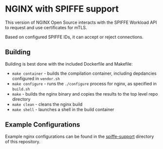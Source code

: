 # NGINX with SPIFFE support

This version of NGINX Open Source interacts with the SPIFFE Workload API to request and use certificates for mTLS.

Based on configured SPIFFE IDs, it can accept or reject connections.

## Building

Building is best done with the included Dockerfile and Makefile:

* `make container` - builds the compilation container, including depdancies configured in `vendor.sh`
* `make configure` - runs the `./configure` process for nginx, as specified in `build.sh`
* `make` - builds the nginx binary and copies the results to the top level repo directory
* `make clean` - cleans the nginx build
* `make shell` - launches a shell in the build container

## Example Configurations

Example nginx configurations can be found in the [spiffe-support](spiffe-support)
directory of this repository.

